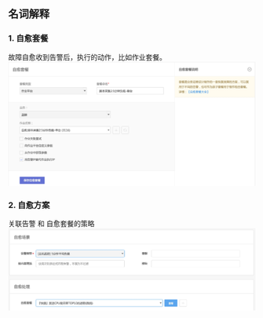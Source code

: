 ## 名词解释

### 1. 自愈套餐
故障自愈收到告警后，执行的动作，比如作业套餐。
![](media/15372664572577.jpg)


### 2. 自愈方案
关联告警 和 自愈套餐的策略
![](media/15372664875934.jpg)

